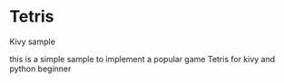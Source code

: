 # Tetris
Kivy sample 

this is a simple sample to implement a popular game Tetris
for kivy and python beginner 
